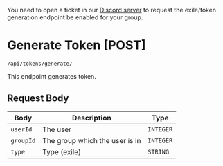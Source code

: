 You need to open a ticket in our [Discord server](https://roservices.app/discord) to request the exile/token generation endpoint be enabled for your group.

# Generate Token [POST]

```/api/tokens/generate/```

This endpoint generates token.

## Request Body

| Body      | Description           | Type              |
| ----------- | ---------------------|--------------- |
| `userId`       | The user | `INTEGER` |
| `groupId`    | The group which the user is in | `INTEGER` | 
| `type`    | Type (exile) | `STRING` | 